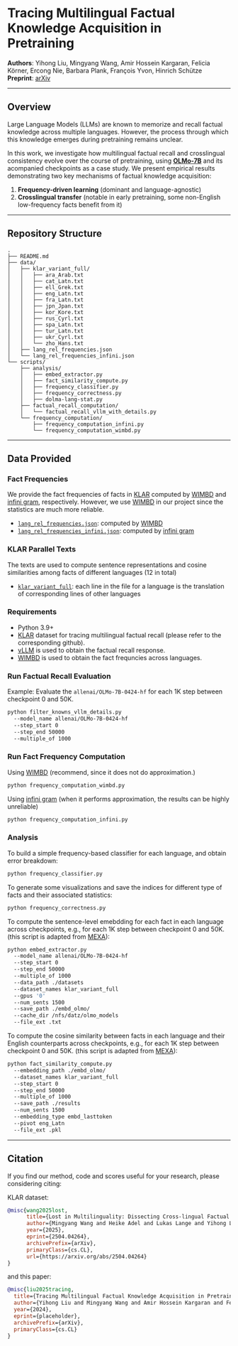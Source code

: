 # Tracing Multilingual Factual Knowledge Acquisition in Pretraining

**Authors**: Yihong Liu, Mingyang Wang, Amir Hossein Kargaran, Felicia Körner, Ercong Nie, Barbara Plank, François Yvon, Hinrich Schütze  
**Preprint**: [arXiv](https://arxiv.org/abs/placeholder)  

---

## Overview

Large Language Models (LLMs) are known to memorize and recall factual knowledge across multiple languages. 
However, the process through which this knowledge emerges during pretraining remains unclear.

In this work, we investigate how multilingual factual recall and crosslingual consistency evolve over the course of pretraining, using **[OLMo-7B](https://huggingface.co/allenai/OLMo-7B-0424-hf)** and its acompanied checkpoints as a case study. We present empirical results demonstrating two key mechanisms of factual knowledge acquisition:

1. **Frequency-driven learning** (dominant and language-agnostic)
2. **Crosslingual transfer** (notable in early pretraining, some non-English low-frequency facts benefit from it)

---

## Repository Structure

```
.
├── README.md
├── data/
│   ├── klar_variant_full/
│   │   ├── ara_Arab.txt
│   │   ├── cat_Latn.txt
│   │   ├── ell_Grek.txt
│   │   ├── eng_Latn.txt
│   │   ├── fra_Latn.txt
│   │   ├── jpn_Jpan.txt
│   │   ├── kor_Kore.txt
│   │   ├── rus_Cyrl.txt
│   │   ├── spa_Latn.txt
│   │   ├── tur_Latn.txt
│   │   ├── ukr_Cyrl.txt
│   │   └── zho_Hans.txt
│   ├── lang_rel_frequencies.json
│   └── lang_rel_frequencies_infini.json
└── scripts/
    ├── analysis/
    │   ├── embed_extractor.py
    │   ├── fact_similarity_compute.py
    │   ├── frequency_classifier.py
    │   ├── frequency_correctness.py
    │   ├── dolma-lang-stat.py
    ├── factual_recall_computation/
    │   └── factual_recall_vllm_with_details.py
    └── frequency_computation/
        ├── frequency_computation_infini.py
        └── frequency_computation_wimbd.py
```

---

## Data Provided

### Fact Frequencies

We provide the fact frequencies of facts in [KLAR](https://arxiv.org/pdf/2504.04264) computed by [WIMBD](https://github.com/allenai/wimbd/) and [infini gram](https://infini-gram.readthedocs.io/en/latest/api.html), respectively. 
However, we use [WIMBD](https://github.com/allenai/wimbd/) in our project since the statistics are much more reliable.

- [`lang_rel_frequencies.json`](data/lang_rel_frequencies.json): computed by [WIMBD](https://github.com/allenai/wimbd/)
- [`lang_rel_frequencies_infini.json`](data/lang_rel_frequencies_infini.json): computed by [infini gram](https://infini-gram.readthedocs.io/en/latest/api.html)

### KLAR Parallel Texts

The texts are used to compute sentence representations and cosine similarities among facts of different languages (12 in total)

- [`klar_variant_full`](data/klar_variant_full): each line in the file for a language is the translation of corresponding lines of other languages



### Requirements

- Python 3.9+
- [KLAR](https://arxiv.org/pdf/2504.04264) dataset for tracing multilingual factual recall (please refer to the corresponding github).
- [vLLM](https://docs.vllm.ai/en/latest/) is used to obtain the factual recall response.
- [WIMBD](https://github.com/allenai/wimbd/) is used to obtain the fact frequncies across languages.


### Run Factual Recall Evaluation

Example: Evaluate the `allenai/OLMo-7B-0424-hf` for each 1K step between checkpoint 0 and 50K.


```bash
python filter_knowns_vllm_details.py 
  --model_name allenai/OLMo-7B-0424-hf
  --step_start 0 
  --step_end 50000 
  --multiple_of 1000 
```

### Run Fact Frequency Computation

Using [WIMBD](https://github.com/allenai/wimbd/) (recommend, since it does not do approximation.)

```bash
python frequency_computation_wimbd.py
```


Using [infini gram](https://infini-gram.readthedocs.io/en/latest/api.html) (when it performs approximation, the results can be highly unreliable)

```bash
python frequency_computation_infini.py
```

### Analysis

To build a simple frequency-based classifier for each language, and obtain error breakdown:

```bash
python frequency_classifier.py
```


To generate some visualizations and save the indices for different type of facts and their associated statistics:

```bash
python frequency_correctness.py
```


To compute the sentence-level emebdding for each fact in each language 
across checkpoints, e.g., for each 1K step between checkpoint 0 and 50K.
(this script is adapted from [MEXA](https://github.com/cisnlp/MEXA/blob/main/embed_extractor.py)):

```bash
python embed_extractor.py 
  --model_name allenai/OLMo-7B-0424-hf 
  --step_start 0 
  --step_end 50000 
  --multiple_of 1000 
  --data_path ./datasets 
  --dataset_names klar_variant_full 
  --gpus '0' 
  --num_sents 1500 
  --save_path ./embd_olmo/ 
  --cache_dir /nfs/datz/olmo_models 
  --file_ext .txt
```

To compute the cosine similarity between facts in each language and their English counterparts 
across checkpoints, e.g., for each 1K step between checkpoint 0 and 50K.
(this script is adapted from [MEXA](https://github.com/cisnlp/MEXA/blob/main/compute_mexa.py)):

```bash
python fact_similarity_compute.py 
  --embedding_path ./embd_olmo/
  --dataset_names klar_variant_full 
  --step_start 0 
  --step_end 50000 
  --multiple_of 1000 
  --save_path ./results 
  --num_sents 1500 
  --embedding_type embd_lasttoken 
  --pivot eng_Latn 
  --file_ext .pkl
```


---


## Citation

If you find our method, code and scores useful for your research, please considering citing:  


KLAR dataset:

```bibtex
@misc{wang2025lost,
      title={Lost in Multilinguality: Dissecting Cross-lingual Factual Inconsistency in Transformer Language Models}, 
      author={Mingyang Wang and Heike Adel and Lukas Lange and Yihong Liu and Ercong Nie and Jannik Strötgen and Hinrich Schütze},
      year={2025},
      eprint={2504.04264},
      archivePrefix={arXiv},
      primaryClass={cs.CL},
      url={https://arxiv.org/abs/2504.04264}
}
```

and this paper:


```bibtex
@misc{liu2025tracing,
  title={Tracing Multilingual Factual Knowledge Acquisition in Pretraining},
  author={Yihong Liu and Mingyang Wang and Amir Hossein Kargaran and Felicia Körner and Ercong Nie and Barbara Plank and François Yvon and Hinrich Schütze},
  year={2024},
  eprint={placeholder},
  archivePrefix={arXiv},
  primaryClass={cs.CL}
}
```

